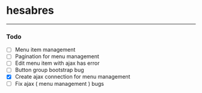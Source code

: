 # hesabres
----
### Todo
- [ ] Menu item management
- [ ] Pagination for menu management
- [ ] Edit menu item with ajax has error
- [ ] Button group bootstrap bug
- [x] Create ajax connection for menu management
- [ ] Fix ajax ( menu management ) bugs 
